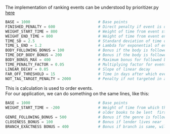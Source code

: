 The implementation of ranking events can be understood by prioritizer.py [here](https://github.com/wncc/IITBapp/tree/master/events)  <br />

```python
BASE = 1000                              # Base points
FINISHED_PENALTY = 600                   # Direct penalty if event is done
WEIGHT_START_TIME = 800                  # Weight of time from event start
WEIGHT_END_TIME = 800                    # Weight of time from event end
TIME_SD = 2.5                            # Standard deviation of time distribution
TIME_L_END = 1.2                         # Lambda for exponential of ended penalty
BODY_FOLLOWING_BONUS = 100               # Bonus if the body is followed
TIME_DEP_BODY_BONUS = 200                # Bonus if the body is followed dependent on time
BODY_BONUS_MAX = 400                     # Maximum bonus for followed bodies
TIME_PENALTY_FACTOR = 0.05               # Multiplying factor for event length penalty
LINEAR_DECAY = 0.05                      # Slope of linear decay
FAR_OFF_THRESHOLD = 15                   # Time in days after which events are considered far off
NOT_TAG_TARGET_PENALTY = 2000            # Penalty if not targeted in a restricted even
```
This is calculation is used to order events.<br />
For our application, we can do something on the same lines, like this:

```python
BASE = 1000                              # Base points
WEIGHT_START_TIME = -200                 # Weight of time from which the book is up for lending, negative as want
                                         # older books to be lent  first 
GENRE_FOLLOWING_BONUS = 500              # Bonus if the genre is followed
CLOSENESS_BONUS = 100                    # Bonus if lender lives near
BRANCH_EXACTNESS BONUS = 400             # Bonus if branch is same, will help in lending of course material
```
